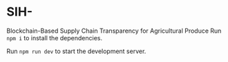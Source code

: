 
# SIH-
Blockchain-Based Supply Chain Transparency for Agricultural Produce
  Run `npm i` to install the dependencies.

  Run `npm run dev` to start the development server.

